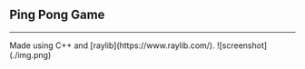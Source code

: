 ## Ping Pong Game
<hr>
Made using C++ and [raylib](https://www.raylib.com/).
![screenshot](./img.png)

